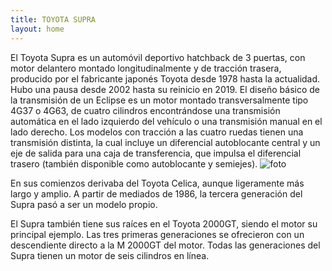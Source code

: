 ```yaml
---
title: TOYOTA SUPRA
layout: home
---
```


El Toyota Supra es un automóvil deportivo hatchback de 3 puertas, con motor delantero montado longitudinalmente y de tracción trasera, producido por el fabricante japonés Toyota desde 1978 hasta la actualidad. Hubo una pausa desde 2002 hasta su reinicio en 2019.
El diseño básico de la transmisión de un Eclipse es un motor montado transversalmente tipo 4G37 o 4G63, de cuatro cilindros encontrándose una transmisión automática en el lado izquierdo del vehículo o una transmisión manual en el lado derecho. Los modelos con tracción a las cuatro ruedas tienen una transmisión distinta, la cual incluye un diferencial autoblocante central y un eje de salida para una caja de transferencia, que impulsa el diferencial trasero (también disponible como autoblocante y semiejes).
![foto]([[[[https://static.wikia.nocookie.net/atodogas/images/3/36/I002671.jpg/revision/latest?cb=20130410155249&path-prefix=es](https://cdn.autobild.es/sites/navi.axelspringer.es/public/media/image/2021/09/coches-fast-furious-2470867.jpg?tf=3840x)](https://media.gq.com.mx/photos/60a2b7acee4372271f0b9289/master/w_1600%2Cc_limit/Toyota%2520Supra%2520MK%2520IV%2520-%2520Fast%2520and%2520Furious.jpg)](https://www.booska-p.com/wp-content/uploads/2021/06/fast-furious-la-vente-record-de-la-voiture-mythique-de-paul-walker-649.jpg)](https://encrypted-tbn0.gstatic.com/images?q=tbn:ANd9GcRaIq7zP_DlACj9smmlok-ZrTJkaTgVOv2ceA&s))

En sus comienzos derivaba del Toyota Celica, aunque ligeramente más largo y amplio. A partir de mediados de 1986, la tercera generación del Supra pasó a ser un modelo propio.

El Supra también tiene sus raíces en el Toyota 2000GT, siendo el motor su principal ejemplo. Las tres primeras generaciones se ofrecieron con un descendiente directo a la M 2000GT del motor. Todas las generaciones del Supra tienen un motor de seis cilindros en línea.
